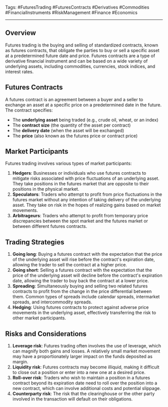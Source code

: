 Tags: #FuturesTrading #FuturesContracts #Derivatives #Commodities #FinancialInstruments #RiskManagement #Finance #Economics

---

## Overview

Futures trading is the buying and selling of standardized contracts, known as futures contracts, that obligate the parties to buy or sell a specific asset at a predetermined future date and price. Futures contracts are a type of derivative financial instrument and can be based on a wide variety of underlying assets, including commodities, currencies, stock indices, and interest rates.

## Futures Contracts

A futures contract is an agreement between a buyer and a seller to exchange an asset at a specific price on a predetermined date in the future. The contract specifies:

-   The **underlying asset** being traded (e.g., crude oil, wheat, or an index)
-   The **contract size** (the quantity of the asset per contract)
-   The **delivery date** (when the asset will be exchanged)
-   The **price** (also known as the futures price or contract price)

## Market Participants

Futures trading involves various types of market participants:

1.  **Hedgers**: Businesses or individuals who use futures contracts to mitigate risks associated with price fluctuations of an underlying asset. They take positions in the futures market that are opposite to their positions in the physical market.
2.  **Speculators**: Traders who attempt to profit from price fluctuations in the futures market without any intention of taking delivery of the underlying asset. They take on risk in the hopes of realizing gains based on market movements.
3.  **Arbitrageurs**: Traders who attempt to profit from temporary price discrepancies between the spot market and the futures market or between different futures contracts.

## Trading Strategies

1.  **Going long**: Buying a futures contract with the expectation that the price of the underlying asset will rise before the contract's expiration date, allowing the trader to sell the contract at a higher price.
2.  **Going short**: Selling a futures contract with the expectation that the price of the underlying asset will decline before the contract's expiration date, allowing the trader to buy back the contract at a lower price.
3.  **Spreading**: Simultaneously buying and selling two related futures contracts to profit from the change in the price differential between them. Common types of spreads include calendar spreads, intermarket spreads, and intercommodity spreads.
4.  **Hedging**: Using futures contracts to protect against adverse price movements in the underlying asset, effectively transferring the risk to other market participants.

## Risks and Considerations

1.  **Leverage risk**: Futures trading often involves the use of leverage, which can magnify both gains and losses. A relatively small market movement may have a proportionately larger impact on the funds deposited as margin.
2.  **Liquidity risk**: Futures contracts may become illiquid, making it difficult to close out a position or enter into a new one at a desired price.
3.  **Roll-over risk**: Traders who wish to maintain a position in a futures contract beyond its expiration date need to roll over the position into a new contract, which can involve additional costs and potential slippage.
4.  **Counterparty risk**: The risk that the clearinghouse or the other party involved in the transaction will default on their obligations.